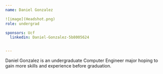 ```yaml
---
name: Daniel Gonzalez

![image](Headshot.png)
role: undergrad

sponsors: Ucf 
  linkedin: Daniel-Gonzalez-5b8005624


---
```


Daniel Gonzalez is an undergraduate Computer Engineer major hoping to gain more skills and experience before graduation. 